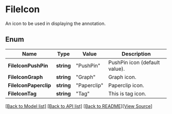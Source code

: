 # FileIcon
An icon to be used in displaying the annotation.

## Enum
Name | Type | Value | Description
------------ | ------------- | ------------- | -------------
**FileIconPushPin** | **string** | "PushPin" | PushPin icon (default value).
**FileIconGraph** | **string** | "Graph" | Graph icon.
**FileIconPaperclip** | **string** | "Paperclip" | Paperclip icon.
**FileIconTag** | **string** | "Tag" | This is tag icon.

[[Back to Model list]](../README.md#documentation-for-models) [[Back to API list]](../README.md#documentation-for-api-endpoints) [[Back to README]](../README.md)[[View Source]](../file_icon.go)


